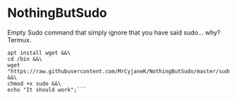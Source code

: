 # NothingButSudo
Empty Sudo command that simply ignore that you have said sudo... why? Termux.

```apt update &&\
apt install wget &&\
cd /bin &&\
wget "https://raw.githubusercontent.com/MrCyjaneK/NothingButSudo/master/sudo" &&\
chmod +x sudo &&\
echo "It should work";```
